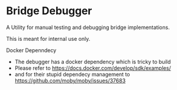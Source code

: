 Bridge Debugger
===============

A Utility for manual testing and debugging bridge implementations.

This is meant for internal use only.



Docker Depenndecy

- The debugger has a docker dependency which is tricky to build
- Please refer to https://docs.docker.com/develop/sdk/examples/
- and for their stupid dependecy management to https://github.com/moby/moby/issues/37683